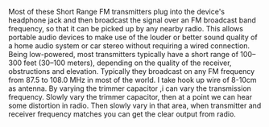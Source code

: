 Most of these Short Range FM transmitters plug into the device's headphone jack and then broadcast the signal over an FM broadcast band frequency, so that it can be picked up by any nearby radio.  This allows portable audio devices to make use of the louder or better sound quality of a home audio system or car stereo without requiring a wired connection. Being low-powered, most transmitters typically have a short range of 100–300 feet (30–100 meters), depending on the quality of the receiver, obstructions and elevation. Typically they broadcast on any FM frequency from 87.5 to 108.0 MHz in most of the world. I take hook up wire of 8-10cm as antenna. By varying the trimmer capacitor ,i can vary the transmission frequency.
Slowly vary the trimmer capacitor, then at a point we can hear some distortion in radio. Then slowly vary in that area, when transmitter and receiver frequency matches you can get the clear output from radio.
